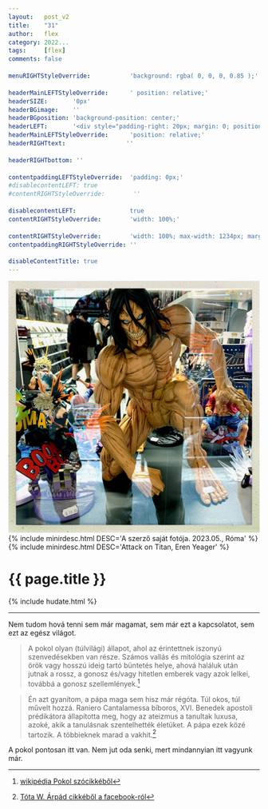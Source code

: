 ```yaml
---
layout:   post_v2
title:    "31"
author:   flex
category: 2022...
tags:     [flex]
comments: false

menuRIGHTStyleOverride:           'background: rgba( 0, 0, 0, 0.85 );'

headerMainLEFTStyleOverride:      ' position: relative;'	
headerSIZE:       '0px'
headerBGimage:    ''
headerBGposition: 'background-position: center;'
headerLEFT:       '<div style="padding-right: 20px; margin: 0; position: absolute; top: 50%; -ms-transform: translateY(-50%); transform: translateY(-50%);"></div>'
headerMainLEFTStyleOverride:      'position: relative;'
headerRIGHTtext:  				 ''

headerRIGHTbottom: ''

contentpaddingLEFTStyleOverride:  'padding: 0px;'
#disablecontentLEFT: true
#contentRIGHTStyleOverride:        ''

disablecontentLEFT:               true
contentRIGHTStyleOverride:        'width: 100%;'

contentRIGHTStyleOverride:        'width: 100%; max-width: 1234px; margin: auto;'
contentpaddingRIGHTStyleOverride: ''

disableContentTitle: true
---
```


<link rel="stylesheet" type="text/css" href="css/override_v2_courier.css">

<div><img class="shadow" style="" src="images/Attack_on_Titan/Eren_Yeager.png">
{% include minirdesc.html DESC='A szerző saját fotója. 2023.05., Róma' %}
{% include minirdesc.html DESC='Attack on Titan, Eren Yeager' %}
</div> 
		
<h1>{{ page.title }}</h1>

{% include hudate.html %}

<hr>

Nem tudom hová tenni sem már magamat, sem már ezt a kapcsolatot, sem ezt az egész világot.

> A pokol olyan (túlvilági) állapot, ahol az érintettnek iszonyú szenvedésekben van része. Számos vallás és mitológia szerint az örök vagy hosszú ideig tartó büntetés helye, ahová haláluk után jutnak a rossz, a gonosz és/vagy hitetlen emberek vagy azok lelkei, továbbá a gonosz szellemlények.[^1]

> Én azt gyanítom, a pápa maga sem hisz már régóta. Túl okos, túl művelt hozzá. Raniero Cantalamessa bíboros, XVI. Benedek apostoli prédikátora állapította meg, hogy az ateizmus a tanultak luxusa, azoké, akik a tanulásnak szentelhették életüket. A pápa ezek közé tartozik. A többieknek marad a vakhit.[^2]

A pokol pontosan itt van. Nem jut oda senki, mert mindannyian itt vagyunk már.

[^1]: [wikipédia Pokol szócikkéből](https://hu.wikipedia.org/wiki/Pokol)
[^2]: [Tóta W. Árpád cikkéből a facebook-ról](https://www.facebook.com/Wblog/posts/711895104271912)